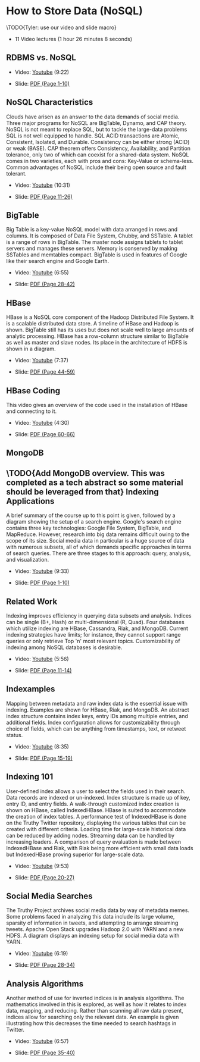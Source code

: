 How to Store Data (NoSQL)
=========================

\TODO{Tyler: use our video and slide macro}
-   11 Video lectures (1 hour 26 minutes 8 seconds)


RDBMS vs. NoSQL
---------------

-   Video: [Youtube](https://www.youtube.com/watch?v=dJunqER9lb8) (9:22)

-   Slide: [PDF (Page
    1-10)](https://drive.google.com/open?id=0B88HKpainTSfaDFNbjNiMm44bnc)

NoSQL Characteristics
---------------------

Clouds have arisen as an answer to the data demands of social media.
Three major programs for NoSQL are BigTable, Dynamo, and CAP theory.
NoSQL is not meant to replace SQL, but to tackle the large-data problems
SQL is not well equipped to handle. SQL ACID transactions are Atomic,
Consistent, Isolated, and Durable. Consistency can be either strong
(ACID) or weak (BASE). CAP theorem offers Consistency, Availability, and
Partition tolerance, only two of which can coexist for a shared-data
system. NoSQL comes in two varieties, each with pros and cons: Key-Value
or schema-less. Common advantages of NoSQL include their being open
source and fault tolerant.

-   Video: [Youtube](https://www.youtube.com/watch?v=BjtTDiKhqk8)
    (10:31)

-   Slide: [PDF (Page
    11-26)](https://drive.google.com/open?id=0B88HKpainTSfaDFNbjNiMm44bnc)

BigTable
--------

Big Table is a key-value NoSQL model with data arranged in rows and
columns. It is composed of Data File System, Chubby, and SSTable. A
tablet is a range of rows in BigTable. The master node assigns tablets
to tablet servers and manages these servers. Memory is conserved by
making SSTables and memtables compact. BigTable is used in features of
Google like their search engine and Google Earth.

-   Video: [Youtube](https://www.youtube.com/watch?v=JAlz9AI5I-M) (6:55)

-   Slide: [PDF (Page
    28-42)](https://drive.google.com/open?id=0B88HKpainTSfaDFNbjNiMm44bnc)

HBase
-----

HBase is a NoSQL core component of the Hadoop Distributed File System.
It is a scalable distributed data store. A timeline of HBase and Hadoop
is shown. BigTable still has its uses but does not scale well to large
amounts of analytic processing. HBase has a row-column structure similar
to BigTable as well as master and slave nodes. Its place in the
architecture of HDFS is shown in a diagram.

-   Video: [Youtube](https://www.youtube.com/watch?v=i-ibhuVs-ck) (7:37)

-   Slide: [PDF (Page
    44-59)](https://drive.google.com/open?id=0B88HKpainTSfaDFNbjNiMm44bnc)

HBase Coding
------------

This video gives an overview of the code used in the installation of
HBase and connecting to it.

-   Video: [Youtube](https://www.youtube.com/watch?v=KbFMpYRBTtU) (4:30)

-   Slide: [PDF (Page
    60-66)](https://drive.google.com/open?id=0B88HKpainTSfaDFNbjNiMm44bnc)

MongoDB
-------

\TODO{Add MongoDB overview. This was completed as a tech abstract so
  some material should be leveraged from that}
Indexing Applications
---------------------

A brief summary of the course up to this point is given, followed by a
diagram showing the setup of a search engine. Google's search engine
contains three key technologies: Google File System, BigTable, and
MapReduce. However, research into big data remains difficult owing to
the scope of its size. Social media data in particular is a huge source
of data with numerous subsets, all of which demands specific approaches
in terms of search queries. There are three stages to this approach:
query, analysis, and visualization.

-   Video: [Youtube](https://www.youtube.com/watch?v=MxgabfoGH-M) (9:33)

-   Slide: [PDF (Page
    1-10)](https://drive.google.com/open?id=0B88HKpainTSfWUh6dVNHcXloSnc)

Related Work
------------

Indexing improves efficiency in querying data subsets and analysis.
Indices can be single (B+, Hash) or multi-dimensional (R, Quad). Four
databases which utilize indexing are HBase, Cassandra, Riak, and
MongoDB. Current indexing strategies have limits; for instance, they
cannot support range queries or only retrieve Top 'n' most relevant
topics. Customizability of indexing among NoSQL databases is desirable.

-   Video: [Youtube](https://www.youtube.com/watch?v=NDjAdFSVzxo) (5:56)

-   Slide: [PDF (Page
    11-14)](https://drive.google.com/open?id=0B88HKpainTSfWUh6dVNHcXloSnc)

Indexamples
-----------

Mapping between metadata and raw index data is the essential issue with
indexing. Examples are shown for HBase, Riak, and MongoDB. An abstract
index structure contains index keys, entry IDs among multiple entries,
and additional fields. Index configuration allows for customizability
through choice of fields, which can be anything from timestamps, text,
or retweet status.

-   Video: [Youtube](https://www.youtube.com/watch?v=Ec3VFeTGuo8) (8:35)

-   Slide: [PDF (Page
    15-19)](https://drive.google.com/open?id=0B88HKpainTSfWUh6dVNHcXloSnc)

Indexing 101
------------

User-defined index allows a user to select the fields used in their
search. Data records are indexed or un-indexed. Index structure is made
up of key, entry ID, and entry fields. A walk-through customized index
creation is shown on HBase, called IndexedHBase. HBase is suited to
accommodate the creation of index tables. A performance test of
IndexedHBase is done on the Truthy Twitter repository, displaying the
various tables that can be created with different criteria. Loading time
for large-scale historical data can be reduced by adding nodes.
Streaming data can be handled by increasing loaders. A comparison of
query evaluation is made between IndexedHBase and Riak, with Riak being
more efficient with small data loads but IndexedHBase proving superior
for large-scale data.

-   Video: [Youtube](https://www.youtube.com/watch?v=eKQaLkw-HBU) (9:53)

-   Slide: [PDF (Page
    20-27)](https://drive.google.com/open?id=0B88HKpainTSfWUh6dVNHcXloSnc)

Social Media Searches
---------------------

The Truthy Project archives social media data by way of metadata memes.
Some problems faced in analyzing this data include its large volume,
sparsity of information in tweets, and attempting to arrange streaming
tweets. Apache Open Stack upgrades Hadoop 2.0 with YARN and a new HDFS.
A diagram displays an indexing setup for social media data with YARN.

-   Video: [Youtube](https://www.youtube.com/watch?v=a3tcL-Qw9to) (6:19)

-   Slide: [PDF (Page
    28-34)](https://drive.google.com/open?id=0B88HKpainTSfWUh6dVNHcXloSnc)

Analysis Algorithms
-------------------

Another method of use for inverted indices is in analysis algorithms.
The mathematics involved in this is explored, as well as how it relates
to index data, mapping, and reducing. Rather than scanning all raw data
present, indices allow for searching only the relevant data. An example
is given illustrating how this decreases the time needed to search
hashtags in Twitter.

-   Video: [Youtube](https://www.youtube.com/watch?v=MxoMd4mdshE) (6:57)

-   Slide: [PDF (Page
    35-40)](https://drive.google.com/open?id=0B88HKpainTSfWUh6dVNHcXloSnc)
